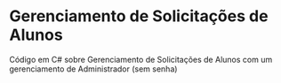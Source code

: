 # Gerenciamento de Solicitações de Alunos
Código em C# sobre Gerenciamento de Solicitações de Alunos com um gerenciamento de Administrador (sem senha)
